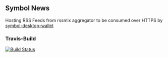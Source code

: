 ## Symbol News
Hosting RSS Feeds from rssmix aggregator to be consumed over HTTPS by [symbol-desktop-wallet](https://github.com/nemgrouplimited/symbol-desktop-wallet)
### Travis-Build
[![Build Status](https://api.travis-ci.com/nemgrouplimited/symbol-news-scripts.png?branch=main)](https://travis-ci.com/nemgrouplimited/symbol-news-scripts)

